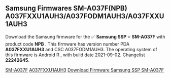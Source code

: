 <h2>Samsung Firmwares SM-A037F(NPB) A037FXXU1AUH3/A037FODM1AUH3/A037FXXU1AUH3</h2>
Download the Samsung firmware for the ✅ <strong>Samsung SSP </strong> ⭐ <strong>SM-A037F</strong> with product code <strong>NPB</strong> . This firmware has version number PDA <strong>A037FXXU1AUH3</strong> and CSC A037FODM1AUH3. The operating system of this firmware is Android R , with build date 2021-09-02. Changelist <strong>22242645</strong>.


[SM-A037F](https://samfirm.shop/samsung/model/SM-A037F)
[A037FXXU1AUH3](https://samfirm.shop/samsung/pda/A037FXXU1AUH3)
[Download Firmware Samsung SSP SM-A037F](https://samfirm.shop/samsung/firmware/451620)
